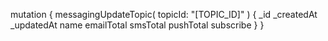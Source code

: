 mutation {
    messagingUpdateTopic(
        topicId: "[TOPIC_ID]"
    ) {
        _id
        _createdAt
        _updatedAt
        name
        emailTotal
        smsTotal
        pushTotal
        subscribe
    }
}
